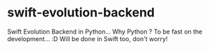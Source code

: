 # swift-evolution-backend
Swift Evolution Backend in Python... Why Python ? To be fast on the development... :D Will be done in Swift too, don't worry!
